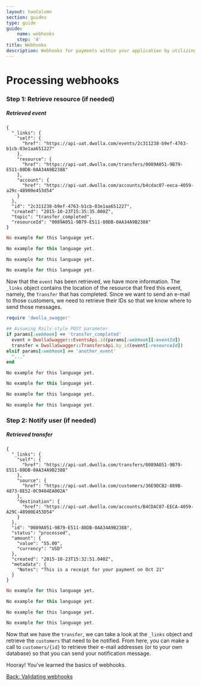 ```yaml
---
layout: twoColumn
section: guides
type: guide
guide: 
    name: webhooks
    step: '4'
title: Webhooks
description: Webhooks for payments within your application by utilizing our open API with no per transaction fees. 
---
```


# Processing webhooks

### Step 1: Retrieve resource (if needed)

##### Retrieved event
```raw
{
  "_links": {
    "self": {
      "href": "https://api-uat.dwolla.com/events/2c311238-b9ef-4763-b1cb-03e1aa651227"
    },
    "resource": {
      "href": "https://api-uat.dwolla.com/transfers/0089A051-9B79-E511-80DB-0AA34A9B2388"
    },
    "account": {
      "href": "https://api-uat.dwolla.com/accounts/b4cdac07-eeca-4059-a29c-48900e453d54"
    }
  },
  "id": "2c311238-b9ef-4763-b1cb-03e1aa651227",
  "created": "2015-10-23T15:35:35.000Z",
  "topic": "transfer_completed",
  "resourceId": "0089A051-9B79-E511-80DB-0AA34A9B2388"
}

```
```ruby
No example for this language yet.
```
```javascript
No example for this language yet.
```
```python
No example for this language yet.
```
```php
No example for this language yet.
```

Now that the `event` has been retrieved, we have more information. The `_links` object contains the location of the resource that fired this event, namely, the `Transfer` that has completed. Since we want to send an e-mail to those customers, we need to retrieve their IDs so that we know where to send those messages.

```ruby
require 'dwolla_swagger'

## Assuming Rails-style POST parameter
if params[:webhook] == 'transfer_completed'
  event = DwollaSwagger::EventsApi.id(params[:webhook][:eventId])
  transfer = DwollaSwagger::TransfersApi.by_id(event[:resourceId])
elsif params[:webhook] == 'another_event'
  "..."
end
```
```raw
No example for this language yet.
```
```javascript
No example for this language yet.
```
```python
No example for this language yet.
```
```php
No example for this language yet.
```

### Step 2: Notify user (if needed)

##### Retrieved transfer
```raw
{
  "_links": {
    "self": {
      "href": "https://api-uat.dwolla.com/transfers/0089A051-9B79-E511-80DB-0AA34A9B2388"
    },
    "source": {
      "href": "https://api-uat.dwolla.com/customers/36E9DCB2-889B-4873-8E52-0C9404EA002A"
    },
    "destination": {
      "href": "https://api-uat.dwolla.com/accounts/B4CDAC07-EECA-4059-A29C-48900E453D54"
    }
  },
  "id": "0089A051-9B79-E511-80DB-0AA34A9B2388",
  "status": "processed",
  "amount": {
    "value": "55.00",
    "currency": "USD"
  },
  "created": "2015-10-23T15:32:51.040Z",
  "metadata": {
    "Notes": "This is a receipt for your payment on Oct 21"
  }
}
```
```ruby
No example for this language yet.
```
```javascript
No example for this language yet.
```
```python
No example for this language yet.
```
```php
No example for this language yet.
```

Now that we have the `transfer`, we can take a look at the `_links` object and retrieve the `customers` that need to be notified. From here, you can make a call to `customers/{id}` to retrieve their e-mail addresses (or to your own database) so that you can send your notification message.

Hooray!  You've learned the basics of webhooks.

<nav class="pager-nav">
    <a href="./03-validating-webhooks.html">Back: Validating webhooks</a>
    <a href="" style="display:none;"></a>
</nav>